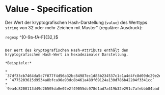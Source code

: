 # Value - Specification

Der Wert der kryptografischen Hash-Darstellung (`value`) des Werttyps `string` von 32 oder mehr Zeichen mit
Muster" (regulärer Ausdruck):

`regexp`
^[0-9a-fA-F]{32,}$
```

Der Wert des kryptografischen Hash-Attributs enthält den kryptografischen Hash-Wert in hexadezimaler Darstellung.

*Beispiele:*

* `37df33cb7464da5c7f077f4d56a32bc84987ec1d85b234537c1c1a4d4fc8d09dc29e2e762cb5203677bf849a2855a0283710f1f5fe1d6ce8d5ac85c645d0fcb3`
* `4775203615d9534a8bfca96a93dc8b461a489f69124a130d786b42204f3341cc`
* `9ea4c8200113d49d26505da0e02e2f49055dc078d1ad7a419b32e291c7afebbb84badfbd46dec42883bea0b2a1fa697c`
